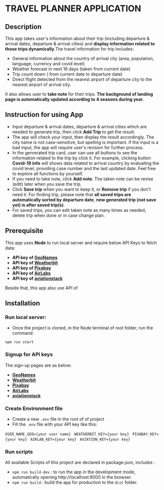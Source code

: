 # TRAVEL PLANNER APPLICATION

## Description

This app takes user's information about their trip (including departure & arrival dates, departure & arrival cities) and **display information related to those trips dynamically**.The travel information for trip includes:

- General information about the country of arrival city (area, population, language, currency and covid level)
- Weather forecast in next 16 days (taken from current date)
- Trip count down ( from current date to departure date)
- Direct flight detected from the nearest airport of departure city to the nearest airport of arrival city.

It also allows user to **take note** for their trips. **The background of landing page is automatically updated according to 4 seasons during year**.

## Instruction for using App

- Input departure & arrival dates, departure & arrival cities which are needed to generate trip, then click **Add Trip** to get the result.
- The app will check your input, then display the result accordingly. The city name is not case-sensitive, but spelling is important. If the input is a bad input, the app will require user's revision for further process.
- In the genrerated trip card, user can use all buttons to see the information related to the trip by click it. For example, clicking button **Covid-19 info** will shows data related to arrival country by evaluating the covid level, providing case number and the last updated date. Feel free to explore all functions by yourself.
- If you need to take note, click **Add note**. The taken note can be revise (edit) later when you save the trip.
- Click **Save trip** when you want to keep it, or **Remove trip** if you don't need it. For finding trip, please note that **all saved trips are automatically sorted by departure date**, **new generated trip (not save yet) is after saved trip(s)**.
- For saved trips, you can edit taken note as many times as needed, delete trip when done or in case change plan.

## Prerequisite

This app uses **Node** to run local server and require below API Keys to fetch data:

- **API key of [GeoNames](https://www.geonames.org/export/web-services.html)**
- **API key of [Weatherbit](https://www.weatherbit.io/api)**
- **API key of [Pixabay](https://pixabay.com/api/docs/)**
- **API key of [AirLabs](http://airlabs.co/#/get_started)**
- **API key of [aviationstack](https://aviationstack.com/documentation)**

Beside that, this app also use API of

## Installation

### Run local server:

- Once the project is cloned, in the Node terminal of root folder, run the command:

`npm run start`

### Signup for API keys

The sign-up pages are as below:

- **[GeoNames](http://www.geonames.org/login)**
- **[Weatherbit](https://www.weatherbit.io/account/create)**
- **[Pixabay](https://pixabay.com/accounts/login/?source=main_nav&next=/api/docs/)**
- **[AirLabs](http://airlabs.co/#/free_access)**
- **[aviationstack](https://aviationstack.com/signup)**

### Create Environment file

- Create a new `.env` file in the root of of project
- Fill the `.env` file with your API key like this:

`USER_NAME_GEO={your user name} `
`WEATHERBIT_KEY={your key} `
`PIXABAY_KEY={your key} `
`AIRLAB_KEY={your key} `
`AVIATION_KEY={your key} `

### Run scripts

All available Scripts of this project are declared in package.json, includes :

- `npm run build-dev` : to run the app in the development mode, automatically opening http://localhost:8000 in the browser.
- `npm run build` : build the app for production to the `dist` folder.
